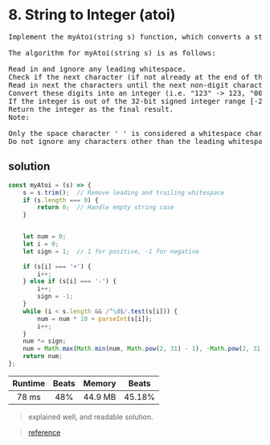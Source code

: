 # 8. String to Integer (atoi)

<pre>Implement the myAtoi(string s) function, which converts a string to a 32-bit signed integer (similar to C/C++'s atoi function).

The algorithm for myAtoi(string s) is as follows:

Read in and ignore any leading whitespace.
Check if the next character (if not already at the end of the string) is '-' or '+'. Read this character in if it is either. This determines if the final result is negative or positive respectively. Assume the result is positive if neither is present.
Read in next the characters until the next non-digit character or the end of the input is reached. The rest of the string is ignored.
Convert these digits into an integer (i.e. "123" -> 123, "0032" -> 32). If no digits were read, then the integer is 0. Change the sign as necessary (from step 2).
If the integer is out of the 32-bit signed integer range [-231, 231 - 1], then clamp the integer so that it remains in the range. Specifically, integers less than -231 should be clamped to -231, and integers greater than 231 - 1 should be clamped to 231 - 1.
Return the integer as the final result.
Note:

Only the space character ' ' is considered a whitespace character.
Do not ignore any characters other than the leading whitespace or the rest of the string after the digits.
</pre>

## solution 

```js
const myAtoi = (s) => {
    s = s.trim();  // Remove leading and trailing whitespace
    if (s.length === 0) {
        return 0;  // Handle empty string case
    }


    let num = 0;
    let i = 0;
    let sign = 1;  // 1 for positive, -1 for negative
    
    if (s[i] === '+') {
        i++;
    } else if (s[i] === '-') {
        i++;
        sign = -1;
    }
    while (i < s.length && /^\d$/.test(s[i])) {
        num = num * 10 + parseInt(s[i]);
        i++;
    }
    num *= sign;
    num = Math.max(Math.min(num, Math.pow(2, 31) - 1), -Math.pow(2, 31));  // Check for integer overflow
    return num;
};
```
|Runtime|Beats|Memory|Beats|
|:-:|:-:|:-:|:-:|
|78 ms|48%|44.9 MB|45.18%|

> explained well, and readable solution. 

>[reference](https://leetcode.com/problems/string-to-integer-atoi/solutions/3497114/c-java-python-javascript-with-explanation-beats-99-81/)